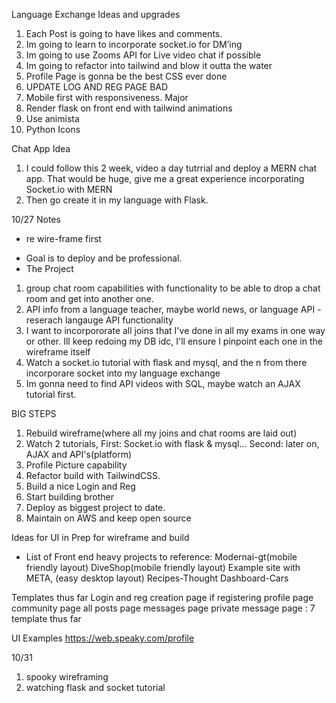 Language Exchange Ideas and upgrades

1. Each Post is going to have likes and comments.
2. Im going to learn to incorporate socket.io for DM’ing
3. Im going to use Zooms API for Live video chat if possible 
4. Im going to refactor into tailwind and blow it outta the water
5. Profile Page is gonna be the best CSS ever done 
6. UPDATE LOG AND REG PAGE BAD
7. Mobile first with responsiveness. Major
8. Render flask on front end with tailwind animations
9. Use animista 
10. Python Icons 



Chat App Idea
1. I could follow this 2 week, video a day tutrrial and deploy a MERN chat app. That would be huge, give me a great experience incorporating Socket.io with MERN
2. Then go create it in my language with Flask.

10/27 Notes
- re wire-frame first
* Goal is to deploy and be professional.
* The Project 
1. group chat room capabilities with functionality to be able to drop a chat room and get into another one.
2. API info from a language teacher, maybe world news, or language API - reserach langauge API functionality
3. I want to incorpororate all joins that I've done in all my exams in one way or other. Ill keep redoing my DB idc, I'll ensure I pinpoint each one in the wireframe itself
4. Watch a socket.io tutorial with flask and mysql, and the n from there incorporare socket into my language exchange 
5. Im gonna need to find API videos with SQL, maybe watch an AJAX tutorial first.

BIG STEPS
1. Rebuild wireframe(where all my joins and chat rooms are laid out)
2. Watch 2 tutorials, First: Socket.io with flask & mysql... Second: later on, AJAX and API's(platform)
3. Profile Picture capability
4. Refactor build with TailwindCSS.
5. Build a nice Login and Reg
6. Start building brother
7. Deploy as biggest project to date.
8. Maintain on AWS and keep open source


Ideas for UI in Prep for wireframe and build
* List of Front end heavy projects to reference:
    Modernai-gt(mobile friendly layout)
    DiveShop(mobile friendly layout)
    Example site with META, (easy desktop layout)
    Recipes-Thought Dashboard-Cars

Templates thus far
    Login and reg
    creation page if registering 
    profile page
    community page
    all posts page
    messages page
    private message page
    : 7 template thus far


UI Examples
https://web.speaky.com/profile 


10/31 
1. spooky wireframing
2. watching flask and socket tutorial 